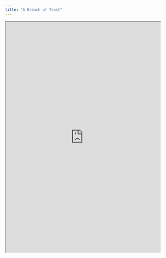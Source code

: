 ```yaml
---
title: "A Breach of Trust"
---
```



<iframe height="750" width="100%" src="https://ewelton.github.io/ktest/wiki.html#A%20Breach%20of%20Trust"></iframe>
